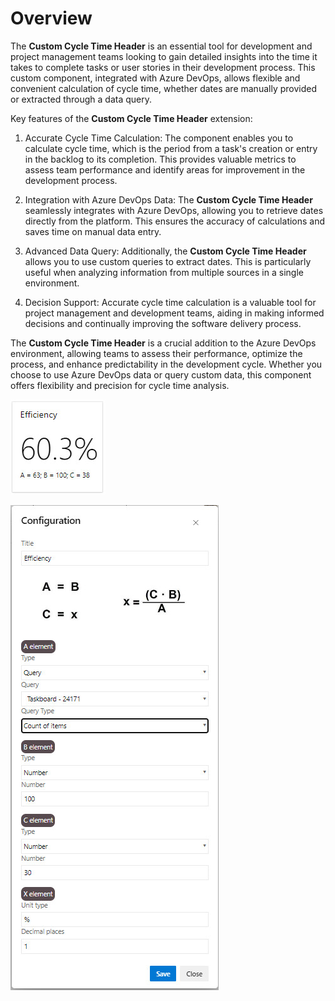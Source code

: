 # Overview

The **Custom Cycle Time Header** is an essential tool for development and project management teams looking to gain detailed insights into the time it takes to complete tasks or user stories in their development process. This custom component, integrated with Azure DevOps, allows flexible and convenient calculation of cycle time, whether dates are manually provided or extracted through a data query.

Key features of the **Custom Cycle Time Header** extension:

1. Accurate Cycle Time Calculation: The component enables you to calculate cycle time, which is the period from a task's creation or entry in the backlog to its completion. This provides valuable metrics to assess team performance and identify areas for improvement in the development process.

2. Integration with Azure DevOps Data: The **Custom Cycle Time Header** seamlessly integrates with Azure DevOps, allowing you to retrieve dates directly from the platform. This ensures the accuracy of calculations and saves time on manual data entry.

3. Advanced Data Query: Additionally, the **Custom Cycle Time Header** allows you to use custom queries to extract dates. This is particularly useful when analyzing information from multiple sources in a single environment.

4. Decision Support: Accurate cycle time calculation is a valuable tool for project management and development teams, aiding in making informed decisions and continually improving the software delivery process.

The **Custom Cycle Time Header** is a crucial addition to the Azure DevOps environment, allowing teams to assess their performance, optimize the process, and enhance predictability in the development cycle. Whether you choose to use Azure DevOps data or query custom data, this component offers flexibility and precision for cycle time analysis.

![Sample](https://github.com/altamir-junior-dias/azure-devops-extension-rule-of-three/raw/main/images/sample.jpg)

![Configuration](https://github.com/altamir-junior-dias/azure-devops-extension-rule-of-three/raw/main/images/configuration.jpg)